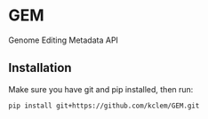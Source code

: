 # GEM
Genome Editing Metadata API

## Installation
Make sure you have git and pip installed, then run:

`pip install git+https://github.com/kclem/GEM.git`
